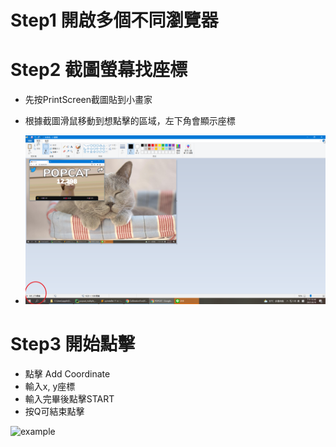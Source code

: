# Step1 開啟多個不同瀏覽器

# Step2 截圖螢幕找座標
* 先按PrintScreen截圖貼到小畫家
* 根據截圖滑鼠移動到想點擊的區域，左下角會顯示座標

* ![example](explain.png)

# Step3 開始點擊
* 點擊 Add Coordinate
* 輸入x, y座標
* 輸入完畢後點擊START
* 按Q可結束點擊

![example](example.gif)

